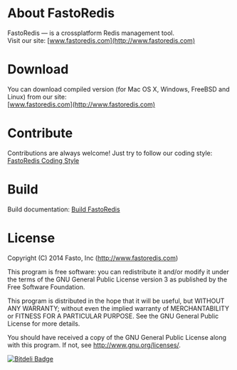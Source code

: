 About FastoRedis
===============

FastoRedis &mdash; is a crossplatform Redis management tool. <br />
Visit our site: [www.fastoredis.com](http://www.fastoredis.com)

Download
========

You can download compiled version (for Mac OS X, Windows, FreeBSD and Linux) from our site:<br />
[www.fastoredis.com](http://www.fastoredis.com)

<!-- https://www.dropbox.com/sh/u0s0i8e4m0a8i9f/oxtqKHPUZ8 -->

Contribute
==========
Contributions are always welcome! Just try to follow our coding style: [FastoRedis Coding Style](https://github.com/fasto/fastoredis/wiki/Coding-Style)

Build
=====

Build documentation: [Build FastoRedis](https://github.com/fasto/fastoredis/wiki/Build)

License
=======

Copyright (C) 2014 Fasto, Inc (http://www.fastoredis.com)

This program is free software: you can redistribute it and/or modify
it under the terms of the GNU General Public License version 3 as 
published by the Free Software Foundation.

This program is distributed in the hope that it will be useful,
but WITHOUT ANY WARRANTY; without even the implied warranty of
MERCHANTABILITY or FITNESS FOR A PARTICULAR PURPOSE.  See the
GNU General Public License for more details.

You should have received a copy of the GNU General Public License
along with this program. If not, see <http://www.gnu.org/licenses/>.

<!-- 

Outdated build documentation:<br />
[Building FastoRedis and Dependencies (for Linux and Mac OS X)]
(https://github.com/fasto/fastoredis/wiki/Building-FastoRedis-and-Dependencies-(for-Linux-and-Mac-OS-X\))




You are lucky enough, if prebuild libraries (that are in `libs` folder) are 
already available and match your OS/Compiler. For most of you it's not &mdash; 
you need to build FastoRedis dependencies, before building FastoRedis itself.

Here is a detailed instructions on building FastoRedis dependencies for Linux and/or Mac OS X:<br />
[Building FastoRedis and Dependencies (for Linux and Mac OS X)]
(https://github.com/fasto/fastoredis/wiki/Building-FastoRedis-and-Dependencies-(for-Linux-and-Mac-OS-X\))



Windows
-------

The following steps assume that all dependencies already compiled.

Prerequisites:

* Qt should be compiled with VC2010. Tested with Qt 5.1
* Your PATH variable should have Qt bin folder
* Visual Studio 2010 should be installed and VC should be in this location: %ProgramFiles%\Microsoft Visual Studio 10.0\VC. Otherwise you need to modify VISUALC_PATH in build script.

Compiling:

    > cd build
    > build.bat

Executable will be placed to: target/debug/app/out



Linux and OS X
---------------

The following steps assume that all dependencies already compiled.

Prerequisites:

* Qt should be installed. Tested with Qt 4.8
* Your PATH variable should have Qt bin folder

Compiling:

    $ cd build
    $ chmod u+x build.sh
    $ ./build.sh

Executable will be placed to: target/debug/app/out

-->


[![Bitdeli Badge](https://d2weczhvl823v0.cloudfront.net/fasto/fastoredis/trend.png)](https://bitdeli.com/free "Bitdeli Badge")

